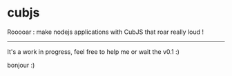 # cubjs
Rooooar : make nodejs applications with CubJS that roar really loud !

-------
It's a work in progress, feel free to help me or wait the v0.1 :)

bonjour :)